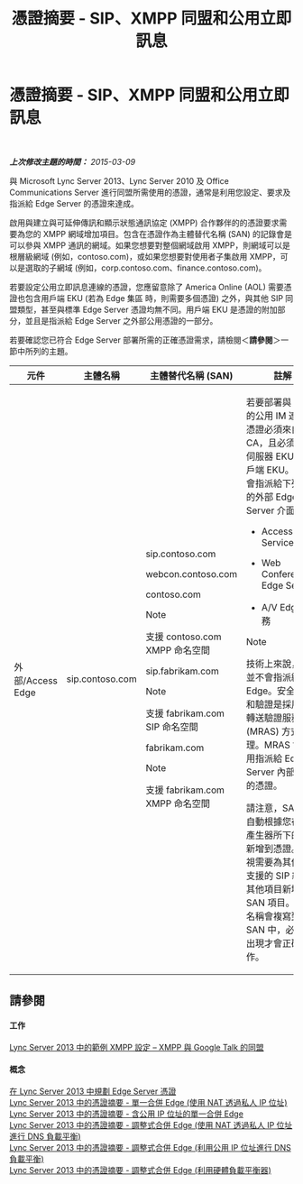 ﻿---
title: 憑證摘要 - SIP、XMPP 同盟和公用立即訊息
TOCTitle: 憑證摘要 - SIP、XMPP 同盟和公用立即訊息
ms:assetid: 933d6351-cfa6-4432-b3ed-1aff3ac92065
ms:mtpsurl: https://technet.microsoft.com/zh-tw/library/JJ618372(v=OCS.15)
ms:contentKeyID: 49291684
ms.date: 08/10/2015
mtps_version: v=OCS.15
ms.translationtype: HT
---

# 憑證摘要 - SIP、XMPP 同盟和公用立即訊息

 

_**上次修改主題的時間：** 2015-03-09_

與 Microsoft Lync Server 2013、Lync Server 2010 及 Office Communications Server 進行同盟所需使用的憑證，通常是利用您設定、要求及指派給 Edge Server 的憑證來達成。

啟用與建立與可延伸傳訊和顯示狀態通訊協定 (XMPP) 合作夥伴的的憑證要求需要為您的 XMPP 網域增加項目。包含在憑證作為主體替代名稱 (SAN) 的記錄會是可以參與 XMPP 通訊的網域。如果您想要對整個網域啟用 XMPP，則網域可以是根層級網域 (例如，contoso.com)，或如果您想要對使用者子集啟用 XMPP，可以是選取的子網域 (例如，corp.contoso.com、finance.contoso.com)。

若要設定公用立即訊息連線的憑證，您應留意除了 America Online (AOL) 需要憑證也包含用戶端 EKU (若為 Edge 集區 時，則需要多個憑證) 之外，與其他 SIP 同盟類型，甚至與標準 Edge Server 憑證均無不同。用戶端 EKU 是憑證的附加部分，並且是指派給 Edge Server 之外部公用憑證的一部分。

若要確認您已符合 Edge Server 部署所需的正確憑證需求，請檢閱＜**請參閱**＞一節中所列的主題。



<table>
<colgroup>
<col style="width: 25%" />
<col style="width: 25%" />
<col style="width: 25%" />
<col style="width: 25%" />
</colgroup>
<thead>
<tr class="header">
<th>元件</th>
<th>主體名稱</th>
<th>主體替代名稱 (SAN)</th>
<th>註解</th>
</tr>
</thead>
<tbody>
<tr class="odd">
<td><p>外部/Access Edge</p></td>
<td><p>sip.contoso.com</p></td>
<td><p>sip.contoso.com</p>
<p>webcon.contoso.com</p>
<p>contoso.com</p>
<div>

> [!NOTE]  
> 支援 contoso.com XMPP 命名空間


</div>
<p>sip.fabrikam.com</p>
<div>

> [!NOTE]  
> 支援 fabrikam.com SIP 命名空間


</div>
<p>fabrikam.com</p>
<div>

> [!NOTE]  
> 支援 fabrikam.com XMPP 命名空間


</div></td>
<td><p>若要部署與 AOL 的公用 IM 連線，憑證必須來自公用 CA，且必須具有伺服器 EKU 和用戶端 EKU。憑證會指派給下列項目的外部 Edge Server 介面：</p>
<ul>
<li><p>Access Edge Service</p></li>
<li><p>Web Conferencing Edge Service</p></li>
<li><p>A/V Edge 服務</p></li>
</ul>
<div>

> [!NOTE]  
> 技術上來說，憑證並不會指派給 A/V Edge。安全通訊和驗證是採用媒體轉送驗證服務 (MRAS) 方式管理。MRAS 會使用指派給 Edge Server 內部介面的憑證。


</div>
<p>請注意，SAN 會自動根據您在拓撲產生器所下的定義新增到憑證。您可視需要為其他必須支援的 SIP 網域及其他項目新增 SAN 項目。主體名稱會複寫到 SAN 中，必須要出現才會正確運作。</p></td>
</tr>
</tbody>
</table>


## 請參閱

#### 工作

[Lync Server 2013 中的範例 XMPP 設定 – XMPP 與 Google Talk 的同盟](lync-server-2013-example-xmpp-configuration-–-xmpp-federation-with-google-talk.md)  

#### 概念

[在 Lync Server 2013 中規劃 Edge Server 憑證](lync-server-2013-plan-for-edge-server-certificates.md)  
[Lync Server 2013 中的憑證摘要 - 單一合併 Edge (使用 NAT 透過私人 IP 位址)](lync-server-2013-certificate-summary-single-consolidated-edge-with-private-ip-addresses-using-nat.md)  
[Lync Server 2013 中的憑證摘要 - 含公用 IP 位址的單一合併 Edge](lync-server-2013-certificate-summary-single-consolidated-edge-with-public-ip-addresses.md)  
[Lync Server 2013 中的憑證摘要 - 調整式合併 Edge (使用 NAT 透過私人 IP 位址進行 DNS 負載平衡)](lync-server-2013-certificate-summary-scaled-consolidated-edge-dns-load-balancing-with-private-ip-addresses-using-nat.md)  
[Lync Server 2013 中的憑證摘要 - 調整式合併 Edge (利用公用 IP 位址進行 DNS 負載平衡)](lync-server-2013-certificate-summary-scaled-consolidated-edge-dns-load-balancing-with-public-ip-addresses.md)  
[Lync Server 2013 中的憑證摘要 - 調整式合併 Edge (利用硬體負載平衡器)](lync-server-2013-certificate-summary-scaled-consolidated-edge-with-hardware-load-balancers.md)


